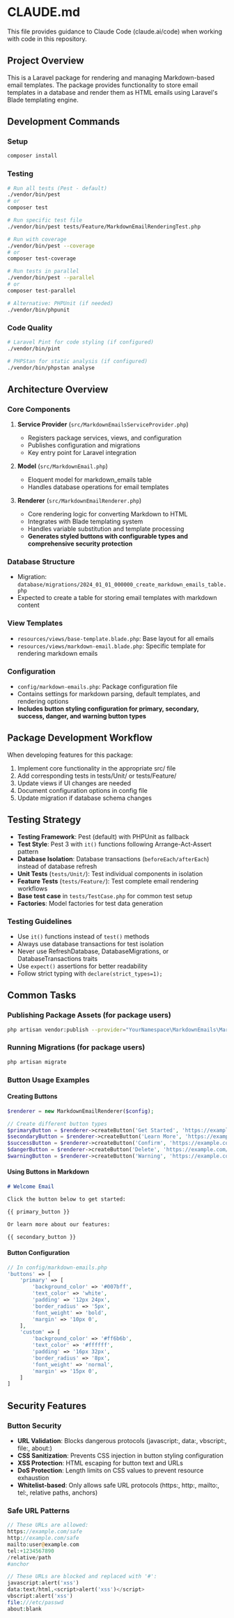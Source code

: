 # CLAUDE.md

This file provides guidance to Claude Code (claude.ai/code) when working with code in this repository.

## Project Overview

This is a Laravel package for rendering and managing Markdown-based email templates. The package provides functionality to store email templates in a database and render them as HTML emails using Laravel's Blade templating engine.

## Development Commands

### Setup
```bash
composer install
```

### Testing
```bash
# Run all tests (Pest - default)
./vendor/bin/pest
# or
composer test

# Run specific test file
./vendor/bin/pest tests/Feature/MarkdownEmailRenderingTest.php

# Run with coverage
./vendor/bin/pest --coverage
# or
composer test-coverage

# Run tests in parallel
./vendor/bin/pest --parallel
# or
composer test-parallel

# Alternative: PHPUnit (if needed)
./vendor/bin/phpunit
```

### Code Quality
```bash
# Laravel Pint for code styling (if configured)
./vendor/bin/pint

# PHPStan for static analysis (if configured)
./vendor/bin/phpstan analyse
```

## Architecture Overview

### Core Components

1. **Service Provider** (`src/MarkdownEmailsServiceProvider.php`)
   - Registers package services, views, and configuration
   - Publishes configuration and migrations
   - Key entry point for Laravel integration

2. **Model** (`src/MarkdownEmail.php`)
   - Eloquent model for markdown_emails table
   - Handles database operations for email templates

3. **Renderer** (`src/MarkdownEmailRenderer.php`)
   - Core rendering logic for converting Markdown to HTML
   - Integrates with Blade templating system
   - Handles variable substitution and template processing
   - **Generates styled buttons with configurable types and comprehensive security protection**

### Database Structure

- Migration: `database/migrations/2024_01_01_000000_create_markdown_emails_table.php`
- Expected to create a table for storing email templates with markdown content

### View Templates

- `resources/views/base-template.blade.php`: Base layout for all emails
- `resources/views/markdown-email.blade.php`: Specific template for rendering markdown emails

### Configuration

- `config/markdown-emails.php`: Package configuration file
- Contains settings for markdown parsing, default templates, and rendering options
- **Includes button styling configuration for primary, secondary, success, danger, and warning button types**

## Package Development Workflow

When developing features for this package:

1. Implement core functionality in the appropriate src/ file
2. Add corresponding tests in tests/Unit/ or tests/Feature/
3. Update views if UI changes are needed
4. Document configuration options in config file
5. Update migration if database schema changes

## Testing Strategy

- **Testing Framework**: Pest (default) with PHPUnit as fallback
- **Test Style**: Pest 3 with `it()` functions following Arrange-Act-Assert pattern
- **Database Isolation**: Database transactions (`beforeEach/afterEach`) instead of database refresh
- **Unit Tests** (`tests/Unit/`): Test individual components in isolation
- **Feature Tests** (`tests/Feature/`): Test complete email rendering workflows
- **Base test case** in `tests/TestCase.php` for common test setup
- **Factories**: Model factories for test data generation

### Testing Guidelines
- Use `it()` functions instead of `test()` methods
- Always use database transactions for test isolation
- Never use RefreshDatabase, DatabaseMigrations, or DatabaseTransactions traits
- Use `expect()` assertions for better readability
- Follow strict typing with `declare(strict_types=1);`

## Common Tasks

### Publishing Package Assets (for package users)
```bash
php artisan vendor:publish --provider="YourNamespace\MarkdownEmails\MarkdownEmailsServiceProvider"
```

### Running Migrations (for package users)
```bash
php artisan migrate
```

### Button Usage Examples

#### Creating Buttons
```php
$renderer = new MarkdownEmailRenderer($config);

// Create different button types
$primaryButton = $renderer->createButton('Get Started', 'https://example.com/get-started', 'primary');
$secondaryButton = $renderer->createButton('Learn More', 'https://example.com/learn-more', 'secondary');
$successButton = $renderer->createButton('Confirm', 'https://example.com/confirm', 'success');
$dangerButton = $renderer->createButton('Delete', 'https://example.com/delete', 'danger');
$warningButton = $renderer->createButton('Warning', 'https://example.com/warning', 'warning');
```

#### Using Buttons in Markdown
```markdown
# Welcome Email

Click the button below to get started:

{{ primary_button }}

Or learn more about our features:

{{ secondary_button }}
```

#### Button Configuration
```php
// In config/markdown-emails.php
'buttons' => [
    'primary' => [
        'background_color' => '#007bff',
        'text_color' => 'white',
        'padding' => '12px 24px',
        'border_radius' => '5px',
        'font_weight' => 'bold',
        'margin' => '10px 0',
    ],
    'custom' => [
        'background_color' => '#ff6b6b',
        'text_color' => '#ffffff',
        'padding' => '16px 32px',
        'border_radius' => '8px',
        'font_weight' => 'normal',
        'margin' => '15px 0',
    ]
]
```

## Security Features

### Button Security
- **URL Validation**: Blocks dangerous protocols (javascript:, data:, vbscript:, file:, about:)
- **CSS Sanitization**: Prevents CSS injection in button styling configuration
- **XSS Protection**: HTML escaping for button text and URLs
- **DoS Protection**: Length limits on CSS values to prevent resource exhaustion
- **Whitelist-based**: Only allows safe URL protocols (https:, http:, mailto:, tel:, relative paths, anchors)

### Safe URL Patterns
```php
// These URLs are allowed:
https://example.com/safe
http://example.com/safe  
mailto:user@example.com
tel:+1234567890
/relative/path
#anchor

// These URLs are blocked and replaced with '#':
javascript:alert('xss')
data:text/html,<script>alert('xss')</script>
vbscript:alert('xss')
file:///etc/passwd
about:blank
```